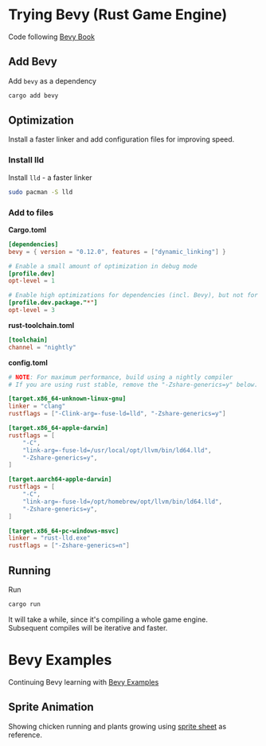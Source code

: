 # Trying Bevy (Rust Game Engine)

Code following [Bevy Book](https://bevyengine.org/learn/book/getting-started/)


## Add Bevy

Add `bevy` as a dependency

```bash
cargo add bevy
```


## Optimization

Install a faster linker and add configuration files for improving speed.


### Install lld

Install `lld` - a faster linker

```bash
sudo pacman -S lld
```


### Add to files

**Cargo.toml**
```toml
[dependencies]
bevy = { version = "0.12.0", features = ["dynamic_linking"] }

# Enable a small amount of optimization in debug mode
[profile.dev]
opt-level = 1

# Enable high optimizations for dependencies (incl. Bevy), but not for our code:
[profile.dev.package."*"]
opt-level = 3
```

**rust-toolchain.toml**
```toml
[toolchain]
channel = "nightly"
```

**config.toml**
```toml
# NOTE: For maximum performance, build using a nightly compiler
# If you are using rust stable, remove the "-Zshare-generics=y" below.

[target.x86_64-unknown-linux-gnu]
linker = "clang"
rustflags = ["-Clink-arg=-fuse-ld=lld", "-Zshare-generics=y"]

[target.x86_64-apple-darwin]
rustflags = [
    "-C",
    "link-arg=-fuse-ld=/usr/local/opt/llvm/bin/ld64.lld",
    "-Zshare-generics=y",
]

[target.aarch64-apple-darwin]
rustflags = [
    "-C",
    "link-arg=-fuse-ld=/opt/homebrew/opt/llvm/bin/ld64.lld",
    "-Zshare-generics=y",
]

[target.x86_64-pc-windows-msvc]
linker = "rust-lld.exe"
rustflags = ["-Zshare-generics=n"]
```


## Running
Run
```bash
cargo run
```

It will take a while, since it's compiling a whole game engine.  
Subsequent compiles will be iterative and faster.

# Bevy Examples

Continuing Bevy learning with [Bevy Examples](https://github.com/bevyengine/bevy/blob/latest/examples)


## Sprite Animation


Showing chicken running and plants growing using [sprite sheet](https://github.com/bevyengine/bevy/blob/latest/examples/2d/sprite_sheet.rs) as reference.

